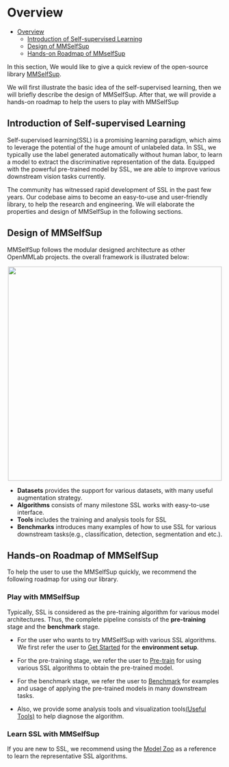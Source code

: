 # Overview

- [Overview](#overview)
  - [Introduction of Self-supervised Learning](#introduction-of-self-supervised-learning)
  - [Design of MMSelfSup](#design-of-mmselfsup)
  - [Hands-on Roadmap of MMselfSup](#hands-on-roadmap-of-mmselfsup)

In this section, We would like to give a quick review of the open-source library [MMSelfSup](https://github.com/open-mmlab/mmselfsup).

We will first illustrate the basic idea of the self-supervised learning, then we will briefly describe the design of MMSelfSup. After that, we will provide a hands-on roadmap to help the users to play with MMSelfSup

## Introduction of Self-supervised Learning

Self-supervised learning(SSL) is a promising learning paradigm, which aims to leverage the potential of the huge amount of unlabeled data. In SSL, we typically use the label generated automatically without human labor, to learn a model to extract the discriminative representation of the data. Equipped with the powerful pre-trained model by SSL, we are able to improve various downstream vision tasks currently.

The community has witnessed rapid development of SSL in the past few years. Our codebase aims to become an easy-to-use and user-friendly library, to help the research and engineering. We will elaborate the properties and design of MMSelfSup in the following sections.

## Design of MMSelfSup

MMSelfSup follows the modular designed architecture as other OpenMMLab projects. the overall framework is illustrated below:

<div align="center">
  <img src="https://user-images.githubusercontent.com/36138628/187197848-e518052f-b75e-4981-bed7-d71dc1a5a0fb.jpg" width="500"/>
</div>

- **Datasets** provides the support for various datasets, with many useful augmentation strategy.
- **Algorithms** consists of many milestone SSL works with easy-to-use interface.
- **Tools** includes the training and analysis tools for SSL
- **Benchmarks** introduces many examples of how to use SSL for various downstream tasks(e.g., classification, detection, segmentation and etc.).

## Hands-on Roadmap of MMSelfSup

To help the user to use the MMSelfSup quickly, we recommend the following roadmap for using our library.

### Play with MMSelfSup

Typically, SSL is considered as the pre-training algorithm for various model architectures. Thus, the complete pipeline consists of the **pre-training** stage and the **benchmark** stage.

- For the user who wants to try MMSelfSup with various SSL algorithms. We first refer the user to [Get Started](./get_started.md) for the **environment setup**.

- For the pre-training stage, we refer the user to [Pre-train](https://mmselfsup.readthedocs.io/en/dev-1.x/user_guides/#pretrain) for using various SSL algorithms to obtain the pre-trained model.

- For the benchmark stage, we refer the user to [Benchmark](https://mmselfsup.readthedocs.io/en/dev-1.x/user_guides/#downstream-tasks) for examples and usage of applying the pre-trained models in many downstream tasks.

- Also, we provide some analysis tools and visualization tools[(Useful Tools)](https://mmselfsup.readthedocs.io/en/dev-1.x/user_guides/#downstream-tasks) to help  diagnose the algorithm.

### Learn SSL with MMSelfSup

If you are new to SSL, we recommend using the [Model Zoo](https://mmselfsup.readthedocs.io/en/dev-1.x/model_zoo.html) as a reference to learn the representative SSL algorithms.
